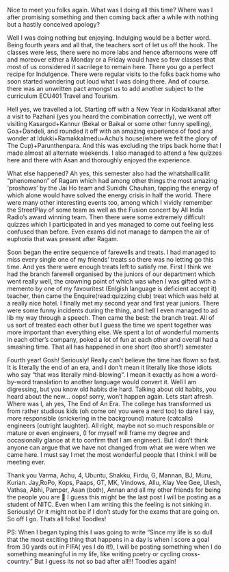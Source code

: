 Nice to meet you folks again. What was I doing all this time? Where was I after promising something and then coming back after a 
while with nothing but a hastily conceived apology? 

Well I was doing nothing but enjoying. Indulging would be a better word. Being fourth years and all that, the teachers sort of let 
us off the hook. The classes were less, there were no more labs and hence afternoons were off and moreover either a Monday or a
Friday would have so few classes that most of us considered it sacrilege to remain here. There you go a perfect recipe for 
Indulgence. There were regular visits to the folks back home who soon started wondering out loud what I was doing there. And of
course. there was an unwritten pact amongst us to add another subject to the curriculum ECU401 Travel and Tourism.

Hell yes, we travelled a lot. Starting off with a New Year in Kodaikkanal after a visit to Pazhani (yes you heard the combination 
correctly), we went off visiting Kasargod+Kannur (Bekal or Baikal or some other funny spelling), Goa+Dandeli, and rounded it off 
with an amazing experience of food and wonder at Idukki+Ramakkalmedu+Achu’s house(where we felt the glory of The Cup)+Parunthenpara.
And this was excluding the trips back home that I made almost all alternate weekends. I also managed to attend a few quizzes here 
and there with Asan and thoroughly enjoyed the experience.

What else happened? Ah yes, this semester also had the whatshallIcallit “phenomenon” of Ragam which had among other things the most
amazing ‘proshows’ by the Jai Ho team and Sunidhi Chauhan, tapping the energy of which alone would have solved the energy crisis in
half the world. There were many other interesting events too, among which I vividly remember the StreetPlay of some team as well 
as the Fusion concert by All India Radio’s award winning team. Then there were some extremely difficult quizzes which I 
participated in and yes managed to come out feeling less confused than before. Even exams did not manage to dampen the air of 
euphoria that was present after Ragam.

Soon began the entire sequence of farewells and treats. I had managed to miss every single one of my friends’ treats so there was 
no letting go this time. And yes there were enough treats left to satisfy me. First I think we had the branch farewell organised
by the juniors of our department which went really well, the crowning point of which was when I was gifted with a memento by one
of my favouritest (Enlgish language is deficient accept it) teacher, then came the Enquire(read:quizzing club) treat which was 
held at a really nice hotel. I finally met my second year and first year juniors. There were some funny incidents during the 
thing, and hell I even managed to ad lib my way through a speech. Then came the best: the branch treat. All of us sort of treated
each other but I guess the time we spent together was more important than everything else. We spent a lot of wonderful moments
in each other’s company, poked a lot of fun at each other and overall had a smashing time. That all has happened in one short 
(too short?) semester

Fourth year! Gosh! Seriously! Really can’t believe the time has flown so fast. It is literally the end of an era, and I don’t 
mean it literally like those idiots who say “that was literally mind-blowing”. I mean it exactly as how a word-by-word
translation to another language would convert it. Well I am digressing, but you know old habits die hard. Talking about old 
habits, you heard about the new… oops! sorry, won’t happen again. Lets start afresh. Where was I, ah yes, The End of An Era. The
college has transformed us from rather studious kids (oh come on! you were a nerd too) to dare I say, more responsible 
(snickering in the background) mature (catcalls) engineers (outright laughter). All right, maybe not so much responsible or 
mature or even engineers, (I for myself will frame my degree and occasionally glance at it to confirm that I am engineer). But I 
don’t think anyone can argue that we have not changed from what we were when we came here. I must say I met the most wonderful 
people that I think I will be meeting ever. 

Thank you Varma, Achu, 4, Ubuntu, Shakku, Firdu, G, Mannan, BJ, Muru, Kurian. Jay,RoPo, Kops, Paaps,  GT, MK, Vindows, Allu, 
Klay Vee Gee, Ulesh, Vathsa, Abhi, Pamper, Asan (both), Annan and all my other friends for being the people you are 🙂
I guess this might be the last post I will be posting as a student of NITC. Even when I am writing this the feeling is not 
sinking in. Seriously! Or it might not be if I don’t study for the exams that are going on. So off I go.
Thats all folks!
Toodles!

PS: When I began typing this I was going to write “Since my life is so dull that the most exciting thing that happens in a day 
is when I score a goal from 30 yards out in FIFA( yes I do it!), I will be posting something when I do something meaningful in 
my life, like writing poetry or cycling cross-country.” But I guess its not so bad after all!!!
Toodles again!
